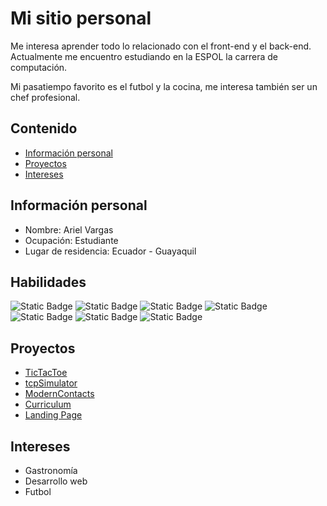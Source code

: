 # Mi sitio personal
Me interesa aprender todo lo relacionado con el front-end y el back-end. Actualmente me encuentro estudiando en la ESPOL la carrera de computación.

Mi pasatiempo favorito es el futbol y la cocina, me interesa también ser un chef profesional.

## Contenido
* [Información personal](#información-personal)
* [Proyectos](#proyectos)
* [Intereses](#intereses)


## Información personal
* Nombre: Ariel Vargas
* Ocupación: Estudiante
* Lugar de residencia: Ecuador - Guayaquil

## Habilidades
![Static Badge](https://img.shields.io/badge/Javascript-F7DF1E?logo=javascript&logoColor=white)
![Static Badge](https://img.shields.io/badge/Java-red)
![Static Badge](https://img.shields.io/badge/Python-3776AB?logo=python&logoColor=white)
![Static Badge](https://img.shields.io/badge/SQL-4479A1?logo=mysql&logoColor=white)
![Static Badge](https://img.shields.io/badge/HTML-E34F26?logo=html5&logoColor=white)
![Static Badge](https://img.shields.io/badge/CSS-1572B6?logo=css3&logoColor=white)
![Static Badge](https://img.shields.io/badge/Bootstrap-7952B3?logo=bootstrap&logoColor=white)




## Proyectos
* [TicTacToe](https://github.com/DataStructuresEspol/TicTacToe)
* [tcpSimulator](https://github.com/EspolNetworks/tcpsimulator)
* [ModernContacts](https://github.com/DataStructuresEspol/ModernContactsV2)
* [Curriculum](https://github.com/Ariel-Vargas/Curriculum)
* [Landing Page](https://github.com/Ariel-Vargas/landingpage)

## Intereses
* Gastronomía
* Desarrollo web
* Futbol


<!--
**Ariel-Vargas/Ariel-Vargas** is a ✨ _special_ ✨ repository because its `README.md` (this file) appears on your GitHub profile.

Here are some ideas to get you started:

- 🔭 I’m currently working on ...
- 🌱 I’m currently learning ...
- 👯 I’m looking to collaborate on ...
- 🤔 I’m looking for help with ...
- 💬 Ask me about ...
- 📫 How to reach me: ...
- 😄 Pronouns: ...
- ⚡ Fun fact: ...
-->
